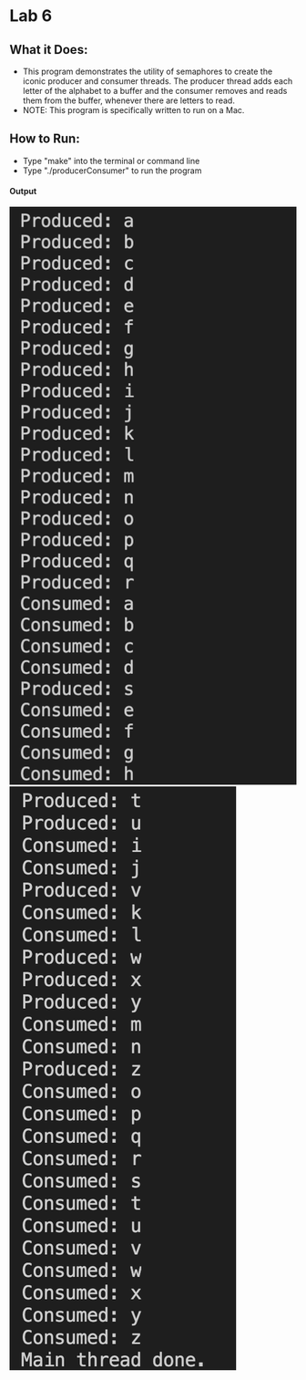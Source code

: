 # Lab 6

## What it Does:
* This program demonstrates the utility of semaphores to create the
iconic producer and consumer threads. The producer thread adds each 
letter of the alphabet to a buffer and the consumer removes and reads
them from the buffer, whenever there are letters to read. 
* NOTE: This program is specifically written to run on a Mac.

## How to Run:
* Type "make" into the terminal or command line
* Type "./producerConsumer" to run the program

#### Output
![output1](Step2_output1.png)
![output2](Step2_output2.png)